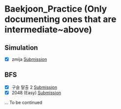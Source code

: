 # Baekjoon_Practice (Only documenting ones that are intermediate~above)

## Simulation
- [X] zmija [Submission](https://www.acmicpc.net/status?from_mine=1&problem_id=3190&user_id=jbkim1999)

## BFS
- [X] 구슬 탈출 2 [Submission](https://www.acmicpc.net/status?from_mine=1&problem_id=13460&user_id=jbkim1999)
- [X] 2048 (Easy) [Submission](https://www.acmicpc.net/status?from_mine=1&problem_id=12100&user_id=jbkim1999)

... To be continued
